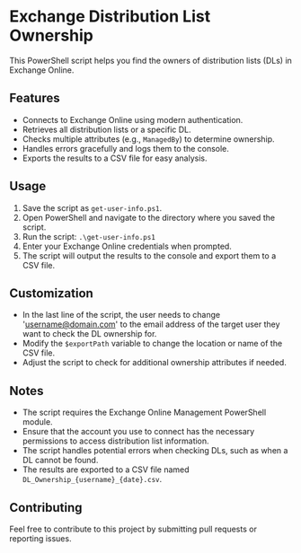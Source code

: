 # Exchange Distribution List Ownership

This PowerShell script helps you find the owners of distribution lists (DLs) in Exchange Online.

## Features

*   Connects to Exchange Online using modern authentication.
*   Retrieves all distribution lists or a specific DL.
*   Checks multiple attributes (e.g., `ManagedBy`) to determine ownership.
*   Handles errors gracefully and logs them to the console.
*   Exports the results to a CSV file for easy analysis.

## Usage

1.  Save the script as `get-user-info.ps1`.
2.  Open PowerShell and navigate to the directory where you saved the script.
3.  Run the script: `.\get-user-info.ps1`
4.  Enter your Exchange Online credentials when prompted.
5.  The script will output the results to the console and export them to a CSV file.

## Customization

*   In the last line of the script, the user needs to change 'username@domain.com' to the email address of the target user they want to check the DL ownership for.
*   Modify the `$exportPath` variable to change the location or name of the CSV file.
*   Adjust the script to check for additional ownership attributes if needed.

## Notes

*   The script requires the Exchange Online Management PowerShell module.
*   Ensure that the account you use to connect has the necessary permissions to access distribution list information.
*   The script handles potential errors when checking DLs, such as when a DL cannot be found.
*   The results are exported to a CSV file named `DL_Ownership_{username}_{date}.csv`.

## Contributing

Feel free to contribute to this project by submitting pull requests or reporting issues.